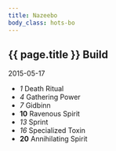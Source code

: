 ```yaml
---
title: Nazeebo
body_class: hots-bo
---
```


## {{ page.title }} Build
2015-05-17

-   _1_  Death Ritual
-   _4_  Gathering Power
-   _7_  Gidbinn
- __10__ Ravenous Spirit
-  _13_  Sprint
-  _16_  Specialized Toxin
- __20__ Annihilating Spirit








